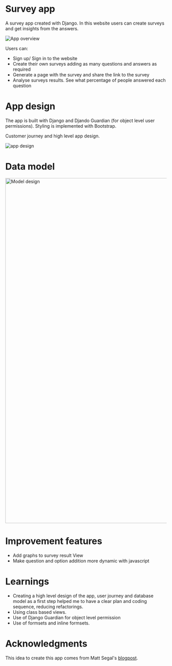 # Survey app
A survey app created with Django. In this website users can create surveys and get insights from the answers.

![App overview](https://github.com/cr1deg0/survey_app/assets/86016298/576220b9-67b2-4887-9327-27af05ceff30)

Users can:

- Sign up/ Sign in to the website
- Create their own surveys adding as many questions and answers as required
- Generate a page with the survey and share the link to the survey
- Analyse surveys results. See what percentage of people answered each question

# App design

The app is built with Django and Djando Guardian (for object level user permissions). Styling is implemented with Bootstrap.

Customer journey and high level app design.

![app design](https://github.com/cr1deg0/survey_app/assets/86016298/a2c59830-8d21-4b09-ad45-d402044798d7)

# Data model

<img width="1077" alt="Model design" src="https://github.com/cr1deg0/survey_app/assets/86016298/c0969160-d8ee-4443-80b7-66e805fb4d02">

# Improvement features

- Add graphs to survey result View
- Make question and option addition more dynamic with javascript

# Learnings

- Creating a high level design of the app, user journey and database model as a first step helped me to have a clear plan and coding sequence, reducing refactorings.
- Using class based views.
- Use of Django Guardian for object level permission
- Use of formsets and inline formsets.

# Acknowledgments

This idea to create this app comes from Matt Segal's [blogpost](https://mattsegal.dev/django-survey-project.html).